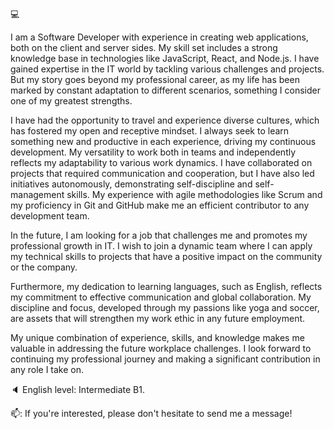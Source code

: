 :computer:

I am a Software Developer with experience in creating web applications, both on the client and server sides. My skill set includes a strong knowledge base in technologies like JavaScript, React, and Node.js. I have gained expertise in the IT world by tackling various challenges and projects. But my story goes beyond my professional career, as my life has been marked by constant adaptation to different scenarios, something I consider one of my greatest strengths.

I have had the opportunity to travel and experience diverse cultures, which has fostered my open and receptive mindset. I always seek to learn something new and productive in each experience, driving my continuous development.
My versatility to work both in teams and independently reflects my adaptability to various work dynamics. I have collaborated on projects that required communication and cooperation, but I have also led initiatives autonomously, demonstrating self-discipline and self-management skills.
My experience with agile methodologies like Scrum and my proficiency in Git and GitHub make me an efficient contributor to any development team.

In the future, I am looking for a job that challenges me and promotes my professional growth in IT. I wish to join a dynamic team where I can apply my technical skills to projects that have a positive impact on the community or the company.

Furthermore, my dedication to learning languages, such as English, reflects my commitment to effective communication and global collaboration.
My discipline and focus, developed through my passions like yoga and soccer, are assets that will strengthen my work ethic in any future employment.

My unique combination of experience, skills, and knowledge makes me valuable in addressing the future workplace challenges. I look forward to continuing my professional journey and making a significant contribution in any role I take on. 

🔈 English level: Intermediate B1.

📫: If you're interested, please don't hesitate to send me a message!
